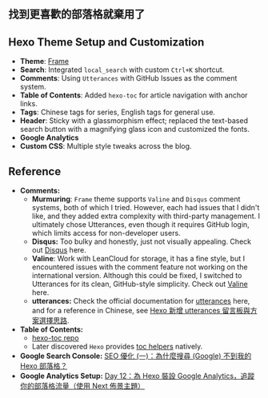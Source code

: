 ## 找到更喜歡的部落格就棄用了

## Hexo Theme Setup and Customization
- **Theme**: [Frame](https://github.com/zoeingwingkei/frame/) 
- **Search**: Integrated `local_search` with custom `Ctrl+K` shortcut.
- **Comments**: Using `Utterances` with GitHub Issues as the comment system.
- **Table of Contents**: Added `hexo-toc` for article navigation with anchor links.
- **Tags**: Chinese tags for series, English tags for general use.
- **Header**: Sticky with a glassmorphism effect; replaced the text-based search button with a magnifying glass icon and customized the fonts.
- **Google Analytics**
- **Custom CSS**: Multiple style tweaks across the blog.

## Reference
- **Comments:**
  - **Murmuring**: `Frame` theme supports `Valine` and `Disqus` comment systems, both of which I tried. However, each had issues that I didn't like, and they added extra complexity with third-party management. I ultimately chose Utterances, even though it requires GitHub login, which limits access for non-developer users.
  - **Disqus:** Too bulky and honestly, just not visually appealing. Check out [Disqus](https://disqus.com/) here.
  - **Valine**: Work with LeanCloud for storage, it has a fine style, but I encountered issues with the comment feature not working on the international version. Although this could be fixed, I switched to Utterances for its clean, GitHub-style simplicity. Check out [Valine](https://valine.js.org/) here.
  - **utterances:** Check the official documentation for [utterances](https://utteranc.es/) here, and for a reference in Chinese, see [Hexo 新增 utterances 留言板與方案選擇思路](https://blog.kyomind.tw/hexo-blog-reply/).
- **Table of Contents:**
  - [hexo-toc repo](https://github.com/bubkoo/hexo-toc)  
  - Later discovered `Hexo` provides [toc helpers](https://hexo.io/zh-tw/docs/helpers.html#toc) natively.
- **Google Search Console:** [SEO 優化 (一)：為什麼搜尋 (Google) 不到我的 Hexo 部落格？](https://jenifers001d.github.io/2019/12/09/SEO/SEO1-Website-is-Not-Showing-in-Google-Search/)
- **Google Analytics Setup:** [Day 12：為 Hexo 裝設 Google Analytics，追蹤你的部落格流量（使用 Next 佈景主題）](https://ithelp.ithome.com.tw/m/articles/10272965)
